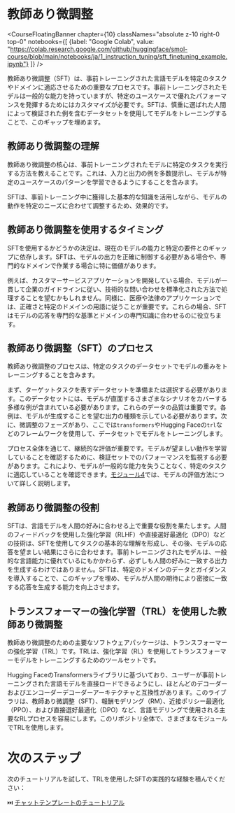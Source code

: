 # 教師あり微調整

<CourseFloatingBanner chapter={10}
  classNames="absolute z-10 right-0 top-0"
  notebooks={[
    {label: "Google Colab", value: "https://colab.research.google.com/github/huggingface/smol-course/blob/main/notebooks/ja/1_instruction_tuning/sft_finetuning_example.ipynb"}
  ]} />

教師あり微調整（SFT）は、事前トレーニングされた言語モデルを特定のタスクやドメインに適応させるための重要なプロセスです。事前トレーニングされたモデルは一般的な能力を持っていますが、特定のユースケースで優れたパフォーマンスを発揮するためにはカスタマイズが必要です。SFTは、慎重に選ばれた人間によって検証された例を含むデータセットを使用してモデルをトレーニングすることで、このギャップを埋めます。

## 教師あり微調整の理解

教師あり微調整の核心は、事前トレーニングされたモデルに特定のタスクを実行する方法を教えることです。これは、入力と出力の例を多数提示し、モデルが特定のユースケースのパターンを学習できるようにすることを含みます。

SFTは、事前トレーニング中に獲得した基本的な知識を活用しながら、モデルの動作を特定のニーズに合わせて調整するため、効果的です。

## 教師あり微調整を使用するタイミング

SFTを使用するかどうかの決定は、現在のモデルの能力と特定の要件とのギャップに依存します。SFTは、モデルの出力を正確に制御する必要がある場合や、専門的なドメインで作業する場合に特に価値があります。

例えば、カスタマーサービスアプリケーションを開発している場合、モデルが一貫して企業のガイドラインに従い、技術的な問い合わせを標準化された方法で処理することを望むかもしれません。同様に、医療や法律のアプリケーションでは、正確さと特定のドメインの用語に従うことが重要です。これらの場合、SFTはモデルの応答を専門的な基準とドメインの専門知識に合わせるのに役立ちます。

## 教師あり微調整（SFT）のプロセス

教師あり微調整のプロセスは、特定のタスクのデータセットでモデルの重みをトレーニングすることを含みます。

まず、ターゲットタスクを表すデータセットを準備または選択する必要があります。このデータセットには、モデルが直面するさまざまなシナリオをカバーする多様な例が含まれている必要があります。これらのデータの品質は重要です。各例は、モデルが生成することを望む出力の種類を示している必要があります。次に、微調整のフェーズがあり、ここでは`transformers`やHugging Faceの`trl`などのフレームワークを使用して、データセットでモデルをトレーニングします。

プロセス全体を通じて、継続的な評価が重要です。モデルが望ましい動作を学習していることを確認するために、検証セットでのパフォーマンスを監視する必要があります。これにより、モデルが一般的な能力を失うことなく、特定のタスクに適応していることを確認できます。[モジュール4](../4_evaluation)では、モデルの評価方法について詳しく説明します。

## 教師あり微調整の役割

SFTは、言語モデルを人間の好みに合わせる上で重要な役割を果たします。人間のフィードバックを使用した強化学習（RLHF）や直接選好最適化（DPO）などの技術は、SFTを使用してタスクの基本的な理解を形成し、その後、モデルの応答を望ましい結果にさらに合わせます。事前トレーニングされたモデルは、一般的な言語能力に優れているにもかかわらず、必ずしも人間の好みに一致する出力を生成するわけではありません。SFTは、特定のドメインのデータとガイダンスを導入することで、このギャップを埋め、モデルが人間の期待により密接に一致する応答を生成する能力を向上させます。

## トランスフォーマーの強化学習（TRL）を使用した教師あり微調整

教師あり微調整のための主要なソフトウェアパッケージは、トランスフォーマーの強化学習（TRL）です。TRLは、強化学習（RL）を使用してトランスフォーマーモデルをトレーニングするためのツールセットです。

Hugging FaceのTransformersライブラリに基づいており、ユーザーが事前トレーニングされた言語モデルを直接ロードできるようにし、ほとんどのデコーダーおよびエンコーダーデコーダーアーキテクチャと互換性があります。このライブラリは、教師あり微調整（SFT）、報酬モデリング（RM）、近接ポリシー最適化（PPO）、および直接選好最適化（DPO）など、言語モデリングで使用される主要なRLプロセスを容易にします。このリポジトリ全体で、さまざまなモジュールでTRLを使用します。

# 次のステップ

次のチュートリアルを試して、TRLを使用したSFTの実践的な経験を積んでください：

⏭️ [チャットテンプレートのチュートリアル](../../../notebooks/ja/1_instruction_tuning/../notebooks/ja/1_instruction_tuning/supervised_fine_tuning_tutorial.ipynb)
